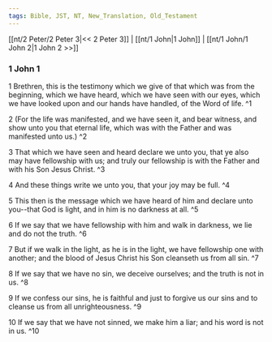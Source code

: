 ```yaml
---
tags: Bible, JST, NT, New_Translation, Old_Testament
---
```


[[nt/2 Peter/2 Peter 3|<< 2 Peter 3]] | [[nt/1 John|1 John]] | [[nt/1 John/1 John 2|1 John 2 >>]]

### 1 John 1

1 Brethren, this is the testimony which we give of that which was from the beginning, which we have heard, which we have seen with our eyes, which we have looked upon and our hands have handled, of the Word of life.  ^1

2 (For the life was manifested, and we have seen it, and bear witness, and show unto you that eternal life, which was with the Father and was manifested unto us.)  ^2

3 That which we have seen and heard declare we unto you, that ye also may have fellowship with us; and truly our fellowship is with the Father and with his Son Jesus Christ.  ^3

4 And these things write we unto you, that your joy may be full.  ^4

5 This then is the message which we have heard of him and declare unto you\--that God is light, and in him is no darkness at all.  ^5

6 If we say that we have fellowship with him and walk in darkness, we lie and do not the truth.  ^6

7 But if we walk in the light, as he is in the light, we have fellowship one with another; and the blood of Jesus Christ his Son cleanseth us from all sin.  ^7

8 If we say that we have no sin, we deceive ourselves; and the truth is not in us.  ^8

9 If we confess our sins, he is faithful and just to forgive us our sins and to cleanse us from all unrighteousness.  ^9

10 If we say that we have not sinned, we make him a liar; and his word is not in us.  ^10

 
